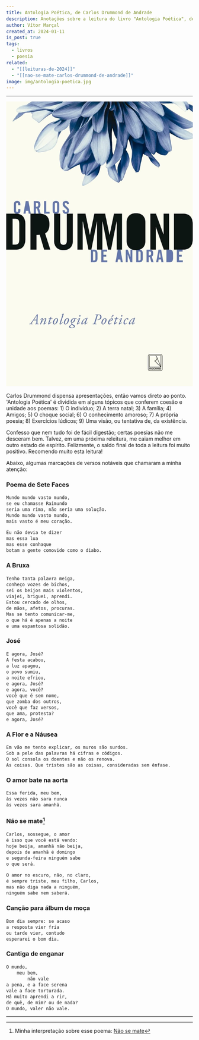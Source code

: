 ```yaml
---
title: Antologia Poética, de Carlos Drummond de Andrade
description: Anotações sobre a leitura do livro "Antologia Poética", de Carlos Drummond de Andrade
author: Vítor Marçal
created_at: 2024-01-11
is_post: true
tags:
  - livros
  - poesia
related:
  - "[[leituras-de-2024]]"
  - "[[nao-se-mate-carlos-drummond-de-andrade]]"
image: img/antologia-poetica.jpg
---
```

---
![Antologia Poética, de Carlos Drummond de Andrade](img/antologia-poetica.jpg)

Carlos Drummond dispensa apresentações, então vamos direto ao ponto. 'Antologia Poética' é dividida em alguns tópicos que conferem coesão e unidade aos poemas: 1) O indivíduo; 2) A terra natal; 3) A família; 4) Amigos; 5) O choque social; 6) O conhecimento amoroso; 7) A própria poesia; 8) Exercícios lúdicos; 9) Uma visão, ou tentativa de, da existência.

Confesso que nem tudo foi de fácil digestão; certas poesias não me desceram bem. Talvez, em uma próxima releitura, me caiam melhor em outro estado de espírito. Felizmente, o saldo final de toda a leitura foi muito positivo. Recomendo muito esta leitura!

Abaixo, algumas marcações de versos notáveis que chamaram a minha atenção:

### Poema de Sete Faces

```
Mundo mundo vasto mundo,
se eu chamasse Raimundo
seria uma rima, não seria uma solução.
Mundo mundo vasto mundo,
mais vasto é meu coração.

```


```
Eu não devia te dizer
mas essa lua
mas esse conhaque
botam a gente comovido como o diabo.

```


### A Bruxa

```
Tenho tanta palavra meiga,
conheço vozes de bichos,
sei os beijos mais violentos,
viajei, briguei, aprendi.
Estou cercado de olhos,
de mãos, afetos, procuras.
Mas se tento comunicar-me,
o que há é apenas a noite
e uma espantosa solidão.

```


### José

```
E agora, José?
A festa acabou,
a luz apagou,
o povo sumiu,
a noite efriou,
e agora, José?
e agora, você?
você que é sem nome,
que zomba dos outros,
você que faz versos,
que ama, protesta?
e agora, José?

```


### A Flor e a Náusea

```
Em vão me tento explicar, os muros são surdos.
Sob a pele das palavras há cifras e códigos.
O sol consola os doentes e não os renova.
As coisas. Que tristes são as coisas, consideradas sem ênfase.

```


### O amor bate na aorta

```
Essa ferida, meu bem,
às vezes não sara nunca
às vezes sara amanhã.

```


### Não se mate[^1]

```
Carlos, sossegue, o amor
é isso que você está vendo:
hoje beija, amanhã não beija,
depois de amanhã é domingo
e segunda-feira ninguém sabe
o que será.

```


```
O amor no escuro, não, no claro,
é sempre triste, meu filho, Carlos,
mas não diga nada a ninguém,
ninguém sabe nem saberá.

```


### Canção para álbum de moça

```
Bom dia sempre: se acaso
a resposta vier fria
ou tarde vier, contudo
esperarei o bom dia.

```


### Cantiga de enganar

```
O mundo,
    meu bem,
        não vale
a pena, e a face serena
vale a face torturada.
Há muito aprendi a rir,
de quê, de mim? ou de nada?
O mundo, valer não vale.

```

---
[^1]: Minha interpretação sobre esse poema: [Não se mate](nao-se-mate-carlos-drummond-de-andrade)